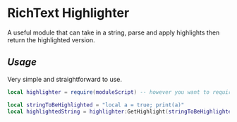 # **RichText Highlighter**
A useful module that can take in a string, parse and apply highlights then return the highlighted version.

## *Usage*
Very simple and straightforward to use.

```lua
local highlighter = require(moduleScript) -- however you want to require the module doesn't matter what (require(), loadstring(game:GetHttp()), etc)

local stringToBeHighlighted = "local a = true; print(a)"
local highlightedString = highlighter:GetHighlight(stringToBeHighlighted) -- now you can apply this to a textbox that has the `RichText` property enabled!
```
